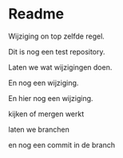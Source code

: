 # Readme

Wijziging on top zelfde regel.

Dit is nog een test repository.

Laten we wat wijzigingen doen.

En nog een wijziging.

En hier nog een wijziging.

kijken of mergen werkt


laten we branchen

en nog een commit in de branch